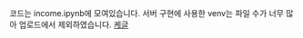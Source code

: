 코드는 income.ipynb에 모여있습니다.
서버 구현에 사용한 venv는 파일 수가 너무 많아 업로드에서 제외하였습니다.
[케글](https://www.kaggle.com/ddmasterdon/income-adult0)
